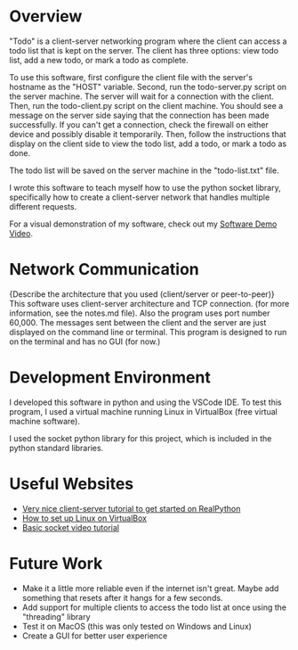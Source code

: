 # Overview

"Todo" is a client-server networking program where the client can access a todo list that is kept on the server. The client has three options: view todo list, add a new todo, or mark a todo as complete.

To use this software, first configure the client file with the server's hostname as the "HOST" variable. Second, run the todo-server.py script on the server machine. The server will wait for a connection with the client. Then, run the todo-client.py script on the client machine. You should see a message on the server side saying that the connection has been made successfully. If you can't get a connection, check the firewall on either device and possibly disable it temporarily. Then, follow the instructions that display on the client side to view the todo list, add a todo, or mark a todo as done.

The todo list will be saved on the server machine in the "todo-list.txt" file.

I wrote this software to teach myself how to use the python socket library, specifically how to create a client-server network that handles multiple different requests.

For a visual demonstration of my software, check out my [Software Demo Video](https://youtu.be/I_UqZxQYhME).

# Network Communication

{Describe the architecture that you used (client/server or peer-to-peer)}
This software uses client-server architecture and TCP connection. (for more information, see the notes.md file). Also the program uses port number 60,000. The messages sent between the client and the server are just displayed on the command line or terminal. This program is designed to run on the terminal and has no GUI (for now.)

# Development Environment

I developed this software in python and using the VSCode IDE. To test this program, I used a virtual machine running Linux in VirtualBox (free virtual machine software).

I used the socket python library for this project, which is included in the python standard libraries. 

# Useful Websites

* [Very nice client-server tutorial to get started on RealPython](https://realpython.com/python-sockets/#echo-client-and-server)
* [How to set up Linux on VirtualBox](https://www.youtube.com/watch?v=rJ9ysibH768)
* [Basic socket video tutorial](https://www.youtube.com/watch?v=Lbfe3-v7yE0&t=17s)

# Future Work

* Make it a little more reliable even if the internet isn't great. Maybe add something that resets after it hangs for a few seconds.
* Add support for multiple clients to access the todo list at once using the "threading" library
* Test it on MacOS (this was only tested on Windows and Linux)
* Create a GUI for better user experience
